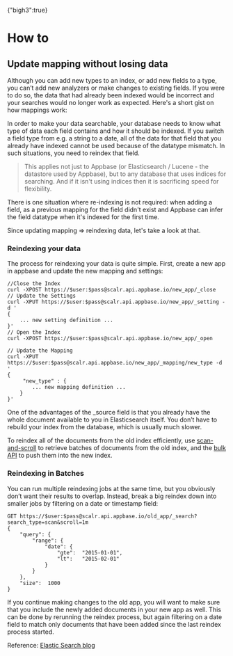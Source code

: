 {"bigh3":true}

# How to

## Update mapping without losing data

Although you can add new types to an index, or add new fields to a type, you can’t add new analyzers or make changes to existing fields. If you were to do so, the data that had already been indexed would be incorrect and your searches would no longer work as expected. Here's a short gist on how mappings work:

In order to make your data searchable, your database needs to know what type of data each field contains and how it should be indexed. If you switch a field type from e.g. a string to a date, all of the data for that field that you already have indexed cannot be used because of the datatype mismatch. In such situations, you need to reindex that field.

> This applies not just to Appbase (or Elasticsearch / Lucene - the datastore used by Appbase), but to any database that uses indices for searching. And if it isn't using indices then it is sacrificing speed for flexibility.

There is one situation where re-indexing is not required: when adding a field, as a previous mapping for the field didn't exist and Appbase can infer the field datatype when it's indexed for the first time.

Since updating mapping => reindexing data, let's take a look at that.

### Reindexing your data  

The process for reindexing your data is quite simple. First, create a new app in appbase and update the new mapping and settings:  

	//Close the Index
	curl -XPOST https://$user:$pass@scalr.api.appbase.io/new_app/_close
	// Update the Settings
	curl -XPUT https://$user:$pass@scalr.api.appbase.io/new_app/_setting -d '
	{
	    ... new setting definition ...  
	}'
	// Open the Index
	curl -XPOST https://$user:$pass@scalr.api.appbase.io/new_app/_open	
	
	// Update the Mapping
	curl -XPUT https://$user:$pass@scalr.api.appbase.io/new_app/_mapping/new_type -d '
	{
	     "new_type" : {
			... new mapping definition ...	
	    }
	}'

One of the advantages of the _source field is that you already have the whole document available to you in Elasticsearch itself. You don’t have to rebuild your index from the database, which is usually much slower.

To reindex all of the documents from the old index efficiently, use [scan-and-scroll](https://www.elastic.co/guide/en/elasticsearch/guide/current/scan-scroll.html) to retrieve batches of documents from the old index, and the [bulk API](http://docs.appbase.io/scalr/javascript/api-reference.html#javascript-api-reference-writing-data-bulk) to push them into the new index.

### Reindexing in Batches  

You can run multiple reindexing jobs at the same time, but you obviously don’t want their results to overlap. Instead, break a big reindex down into smaller jobs by filtering on a date or timestamp field:  

	GET https://$user:$pass@scalr.api.appbase.io/old_app/_search?search_type=scan&scroll=1m
	{
	    "query": {
	        "range": {
	            "date": {
	                "gte":  "2015-01-01",
	                "lt":   "2015-02-01"
	            }
	        }
	    },
	    "size":  1000
	}
If you continue making changes to the old app, you will want to make sure that you include the newly added documents in your new app as well. This can be done by rerunning the reindex process, but again filtering on a date field to match only documents that have been added since the last reindex process started.

Reference: [Elastic Search blog](https://www.elastic.co/blog/changing-mapping-with-zero-downtime)
